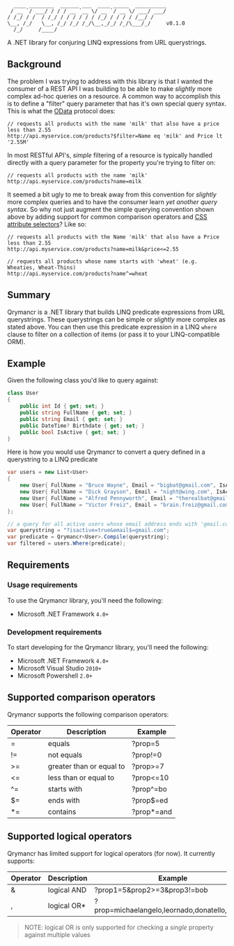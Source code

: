```
                                                   
  ____ ________  ______ ___  ____ _____  __________
 / __ `/ ___/ / / / __ `__ \/ __ `/ __ \/ ___/ ___/
/ /_/ / /  / /_/ / / / / / / /_/ / / / / /__/ /    
\__, /_/   \__, /_/ /_/ /_/\__,_/_/ /_/\___/_/     v0.1.0
  /_/     /____/                                   
```

A .NET library for conjuring LINQ expressions from URL querystrings.

## Background

The problem I was trying to address with this library is that I wanted the consumer of a REST API I was building to be able to make _slightly_ more complex ad-hoc queries on a resource. A common way to accomplish this is to define a "filter" query parameter that has it's own special query syntax. This is what the [OData](http://www.odata.org/documentation/odata-v3-documentation/url-conventions/) protocol does:

    // requests all products with the name 'milk' that also have a price less than 2.55
    http://api.myservice.com/products?$filter=Name eq 'milk' and Price lt '2.55M'

In most RESTful API's, _simple_ filtering of a resource is typically handled directly with a query parameter for the property you're trying to filter on:

    // requests all products with the name 'milk'
    http://api.myservice.com/products?name=milk

It seemed a bit ugly to me to break away from this convention for _slightly_ more complex queries and to have the consumer learn _yet another query syntax_. So why not just augment the simple querying convention shown above by adding support for common comparison operators and [CSS attribute selectors](https://developer.mozilla.org/en/CSS/Attribute_selectors)? Like so:

    // requests all products with the Name 'milk' that also have a Price less than 2.55
    http://api.myservice.com/products?name=milk&price<=2.55

    // requests all products whose name starts with 'wheat' (e.g. Wheaties, Wheat-Thins)
    http://api.myservice.com/products?name^=wheat

## Summary

Qrymancr is a .NET library that builds LINQ predicate expressions from URL querystrings. These querystrings can be simple or _slightly_ more complex as stated above. You can then use this predicate expression in a LINQ `where` clause to filter on a collection of items (or pass it to your LINQ-compatible ORM).

## Example

Given the following class you'd like to query against:

```C#
class User
{
    public int Id { get; set; }
    public string FullName { get; set; }
    public string Email { get; set; }
    public DateTime? Birthdate { get; set; }
    public bool IsActive { get; set; }
}
```

Here is how you would use Qrymancr to convert a query defined in a querystring to a LINQ predicate

```C#
var users = new List<User>
{
    new User{ FullName = "Bruce Wayne", Email = "bigbat@gmail.com", IsActive = true },
    new User{ FullName = "Dick Grayson", Email = "night@wing.com", IsActive = true },
    new User{ FullName = "Alfred Pennyworth", Email = "therealbat@gmail.com", IsActive = true },
    new User{ FullName = "Victor Freiz", Email = "brain.freiz@gmail.com", IsActive = false }
};

// a query for all active users whose email address ends with 'gmail.com'
var querystring = "?isactive=true&email$=gmail.com";
var predicate = Qrymancr<User>.Compile(querystring);
var filtered = users.Where(predicate);
```

## Requirements

### Usage requirements

To use the Qrymancr library, you'll need the following:

 * Microsoft .NET Framework `4.0+`
 
### Development requirements

To start developing for the Qrymancr library, you'll need the following:

 * Microsoft .NET Framework `4.0+`
 * Microsoft Visual Studio `2010+`
 * Microsoft Powershell `2.0+`

## Supported comparison operators

Qrymancr supports the following comparison operators:

Operator | Description              | Example
---------|--------------------------|---------
=        | equals                   | ?prop=5
!=       | not equals               | ?prop!=0
>=       | greater than or equal to | ?prop>=7
<=       | less than or equal to    | ?prop<=10
^=       | starts with              | ?prop^=bo
$=       | ends with                | ?prop$=ed
*=       | contains                 | ?prop*=and

## Supported logical operators

Qrymancr has limited support for logical operators (for now). It currently supports:

Operator | Description              | Example
---------|--------------------------|---------
&        | logical AND              | ?prop1=5&prop2>=3&prop3!=bob
,        | logical OR*              | ?prop=michaelangelo,leornado,donatello,raphael

> NOTE: logical OR is only supported for checking a *single* property against multiple values
